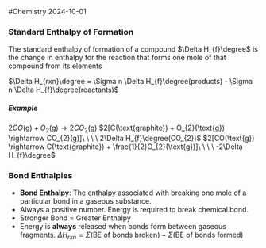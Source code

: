 #Chemistry 2024-10-01

### Standard Enthalpy of Formation
The standard enthalpy of formation of a compound $\Delta H_{f}\degree$ is the change in enthalpy for the  reaction that forms one mole of that compound from its elements

$\Delta H_{rxn}\degree = \Sigma n \Delta H_{f}\degree(products) - \Sigma n \Delta H_{f}\degree(reactants)$

##### Example
$2CO(\text{g}) + O_{2}(\text{g}) \rightarrow 2CO_{2}(\text{g})$
$2[C(\text{graphite}) + O_{2}(\text{g}) \rightarrow CO_{2}(g)]\ \ \ \ 2\Delta H_{f}\degree(CO_{2})$
$2[CO(\text{g}) \rightarrow C(\text{graphite}) + \frac{1}{2}O_{2}(\text{g})]\ \ \ \ -2\Delta H_{f}\degree$
### Bond Enthalpies
- **Bond Enthalpy**: The enthalpy associated with breaking one mole of a particular bond in a gaseous substance.
- Always a positive number. Energy is required to break chemical bond.
- Stronger Bond = Greater Enthalpy
- Energy is **always** released when bonds form between gaseous fragments.
$\Delta H_{rxn} = \Sigma(\text{BE of bonds broken}) - \Sigma(\text{BE of bonds formed})$ 
